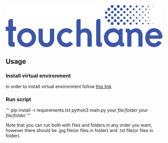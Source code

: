 ![LOGO](https://github.com/touchlane/NetapixTools/blob/master/Assets/logo.svg)

## Usage

### Install virtual environment

In order to install virtual environment follow [this link](https://github.com/touchlane/NetapixTools/blob/jpg_and_txt_to_npt/virtualEnvironmentGuide.md)

### Run script

'''
pip install -r requirements.txt
python3 main.py *your file/folder* *your file/folder*
'''

Note that you can run both with files and folders in any order you want, however there should be .jpg file(or files in folder) and .txt file(or files in folder).
